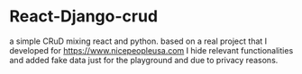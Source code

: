# React-Django-crud
a simple CRuD mixing react and python.
based on a real project that I developed for https://www.nicepeopleusa.com
I hide relevant functionalities and added fake data just for the playground and due to privacy reasons.
